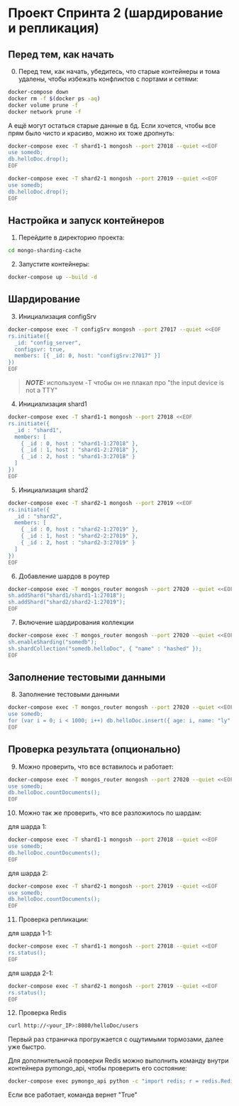 # Проект Спринта 2 (шардирование и репликация)

## Перед тем, как начать

0. Перед тем, как начать, убедитесь, что старые контейнеры и тома удалены, чтобы избежать конфликтов с портами и сетями:

```bash
docker-compose down
docker rm -f $(docker ps -aq)
docker volume prune -f
docker network prune -f
```

А ещё могут остаться старые данные в бд. Если хочется, чтобы все прям было чисто и красиво, можно их тоже дропнуть: 

```bash 
docker-compose exec -T shard1-1 mongosh --port 27018 --quiet <<EOF
use somedb;
db.helloDoc.drop();
EOF
```
```bash 
docker-compose exec -T shard2-1 mongosh --port 27019 --quiet <<EOF
use somedb;
db.helloDoc.drop();
EOF
```

## Настройка и запуск контейнеров

1. Перейдите в директорию проекта:

```bash
cd mongo-sharding-cache
```

2. Запустите контейнеры:

```bash
docker-compose up --build -d 
```

## Шардирование

3. Инициализация configSrv

```bash
docker-compose exec -T configSrv mongosh --port 27017 --quiet <<EOF
rs.initiate({
  _id: "config_server",
  configsvr: true,
  members: [{ _id: 0, host: "configSrv:27017" }]
})
EOF
```
> **_NOTE:_**  используем -T чтобы он не плакал про "the input device is not a TTY"

4. Инициализация shard1

```bash
docker-compose exec -T shard1-1 mongosh --port 27018 <<EOF
rs.initiate({
  _id : "shard1",
  members: [
    { _id : 0, host : "shard1-1:27018" },
    { _id : 1, host : "shard1-2:27018" },
    { _id : 2, host : "shard1-3:27018" }
  ]
})
EOF
```

5. Инициализация shard2

```bash
docker-compose exec -T shard2-1 mongosh --port 27019 <<EOF
rs.initiate({
  _id : "shard2",
  members: [
    { _id : 0, host : "shard2-1:27019" },
    { _id : 1, host : "shard2-2:27019" },
    { _id : 2, host : "shard2-3:27019" }
  ]
})
EOF
```

6. Добавление шардов в роутер

```bash
docker-compose exec -T mongos_router mongosh --port 27020 --quiet <<EOF
sh.addShard("shard1/shard1-1:27018");
sh.addShard("shard2/shard2-1:27019");
EOF
```

7. Включение шардирования коллекции

```bash
docker-compose exec -T mongos_router mongosh --port 27020 --quiet <<EOF
sh.enableSharding("somedb");
sh.shardCollection("somedb.helloDoc", { "name" : "hashed" });
EOF
```
## Заполнение тестовыми данными

8. Заполнение тестовыми данными

```bash
docker-compose exec -T mongos_router mongosh --port 27020 --quiet <<EOF
use somedb;
for (var i = 0; i < 1000; i++) db.helloDoc.insert({ age: i, name: "ly" + i });
EOF
```

## Проверка результата (опционально)

9. Можно проверить, что все вставилось и работает:
```bash
docker-compose exec -T mongos_router mongosh --port 27020 --quiet <<EOF
use somedb;
db.helloDoc.countDocuments();
EOF
```

10. Можно так же проверить, что все разложилось по шардам:

для шарда 1:
```bash
docker-compose exec -T shard1-1 mongosh --port 27018 --quiet <<EOF
use somedb;
db.helloDoc.countDocuments();
EOF
```

для шарда 2:
```bash
docker-compose exec -T shard2-1 mongosh --port 27019 --quiet <<EOF
use somedb;
db.helloDoc.countDocuments();
EOF
```

11. Проверка репликации:

для шарда 1-1:
```bash
docker-compose exec -T shard1-1 mongosh --port 27018 --quiet <<EOF
rs.status();
EOF
```

для шарда 2-1:
```bash
docker-compose exec -T shard2-1 mongosh --port 27019 --quiet <<EOF
rs.status();
EOF
```

12. Проверка Redis 

```bash 
curl http://<your_IP>:8080/helloDoc/users
```
Первый раз страничка прогружается с ощутимыми тормозами, далее уже быстро. 

Для дополнительной проверки Redis можно выполнить команду внутри контейнера pymongo_api, чтобы проверить его состояние:

```bash
docker-compose exec pymongo_api python -c "import redis; r = redis.Redis(host='redis', port=6379); print(r.ping())"
```
Если все работает, команда вернет "True"